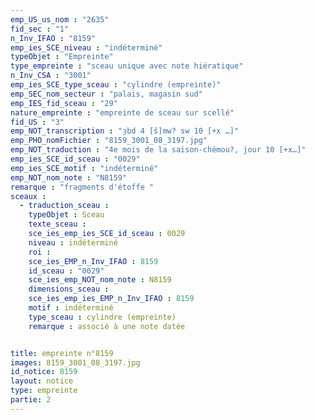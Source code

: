 ```yaml
---
emp_US_us_nom : "2635"
fid_sec : "1"
n_Inv_IFAO : "8159"
emp_ies_SCE_niveau : "indéterminé"
typeObjet : "Empreinte"
type_empreinte : "sceau unique avec note hiératique"
n_Inv_CSA : "3001"
emp_ies_SCE_type_sceau : "cylindre (empreinte)"
emp_SEC_nom_secteur : "palais, magasin sud"
emp_IES_fid_sceau : "29"
nature_empreinte : "empreinte de sceau sur scellé"
fid_US : "3"
emp_NOT_transcription : "ȝbd 4 [š]mw? sw 10 [+x …]"
emp_PHO_nomFichier : "8159_3001_08_3197.jpg"
emp_NOT_traduction : "4e mois de la saison-chémou?, jour 10 [+x…]"
emp_ies_SCE_id_sceau : "0029"
emp_ies_SCE_motif : "indéterminé"
emp_NOT_nom_note : "N8159"
remarque : "fragments d'étoffe "
sceaux :
  - traduction_sceau : 
    typeObjet : Sceau
    texte_sceau : 
    sce_ies_emp_ies_SCE_id_sceau : 0029
    niveau : indéterminé
    roi : 
    sce_ies_EMP_n_Inv_IFAO : 8159
    id_sceau : "0029"
    sce_ies_emp_NOT_nom_note : N8159
    dimensions_sceau : 
    sce_ies_emp_ies_EMP_n_Inv_IFAO : 8159
    motif : indéterminé
    type_sceau : cylindre (empreinte)
    remarque : associé à une note datée


title: empreinte n°8159
images: 8159_3001_08_3197.jpg
id_notice: 8159
layout: notice
type: empreinte
partie: 2
---
```

